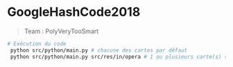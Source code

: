 # GoogleHashCode2018
> Team : PolyVeryTooSmart
```bash
# Exécution du code
 python src/python/main.py # chacune des cartes par défaut
 python src/python/main.py src/res/in/opera # 1 ou plusieurs carte(s) sélectionnée(s)
```
